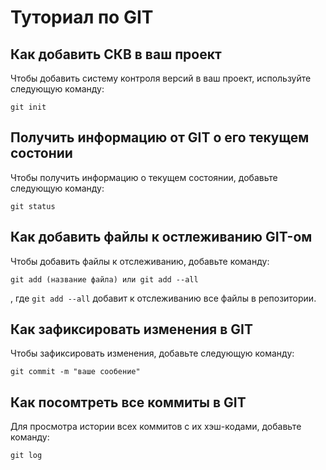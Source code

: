 # Туториал по GIT
## Как добавить СКВ в ваш проект

Чтобы добавить систему контроля версий в ваш проект, используйте следующую команду:

```
git init
```
## Получить информацию от GIT о его текущем состонии
Чтобы получить информацию о текущем состоянии, добавьте следующую команду:
```
git status
```
## Как добавить файлы к остлеживанию GIT-ом
Чтобы добавить файлы к отслеживанию, добавьте команду:
```
git add (название файла) или git add --all
```
, где  ```git add --all``` добавит к отслеживанию все файлы в репозитории.
## Как зафиксировать изменения в GIT

Чтобы зафиксировать изменения, добавьте следующую команду:

```
git commit -m "ваше сообение"
```
## Как посомтреть все коммиты в GIT
Для просмотра истории всех коммитов с их хэш-кодами, добавьте команду:
```
git log
```